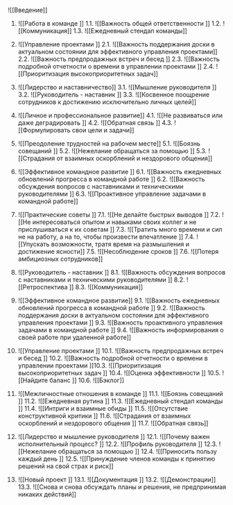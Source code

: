 ![[Введение]]

1.  ![[Работа в команде ]]
	1.1. ![[Важность общей ответственности ]]
	1.2. ![[Коммуникация]] 
	1.3. ![[Ежедневный стендап команды]]
2.  ![[Управление проектами ]]
	2.1. ![[Важность поддержания доски в актуальном состоянии для эффективного управления проектами]]
	2.2. ![[Важность предпродажных встреч и бесед ]]
	2.3. ![[Важность подробной отчетности о времени в управлении проектами ]]
	2.4. ![[Приоритизация высокоприоритетных задач]]
3.  ![[Лидерство и наставничество]] 
	3.1. ![[Мышление руководителя ]]
	3.2. ![[Руководитель - наставник ]]
	3.3. ![[Косвенное поощрение сотрудников к достижению исключительно личных целей]]
4.  ![[Личное и профессиональное развитие]] 
	4.1. ![[Не развиваться или даже деградировать ]]
	4.2. ![[Обратная связь ]]
	4.3. ![[Формулировать свои цели и задачи]]
5.  ![[Преодоление трудностей на рабочем месте]] 
	5.1. ![[Боязнь совещаний ]]
	5.2. ![[Нежелание обращаться за помощью ]]
	5.3. ![[Страдания от взаимных оскорблений и нездорового общения]]
6.  ![[Эффективное командное развитие ]]
	6.1. ![[Важность ежедневных обновлений прогресса в командной работе ]]
	6.2. ![[Важность обсуждения вопросов с наставниками и техническими руководителями ]]
	6.3. ![[Проактивное управление задачами в командной работе]]
7.  ![[Практические советы ]]
	7.1. ![[Не делайте быстрых выводов ]]
	7.2. ![[Не интересоваться опытом и навыками своих коллег и не прислушиваться к их советам ]]
	7.3. ![[Тратить много времени и сил не на работу, а на то, чтобы произвести впечатление ]]
	7.4. ![[Упускать возможности, тратя время на размышления и достижение ясности]]
	 7.5. ![[Несоблюдение сроков  ]]
	 7.6. ![[Потеря амбициозных сотрудников]]
8.  ![[Руководитель - наставник ]]
	8.1. ![[Важность обсуждения вопросов с наставниками и техническими руководителями ]]
	8.2. ![[Ретроспектива ]]
	8.3. ![[Коммуникация]]
    
9.  ![[Эффективное командное развитие]] 
	9.1. ![[Важность ежедневных обновлений прогресса в командной работе ]]
	9.2. ![[Важность поддержания доски в актуальном состоянии для эффективного управления проектами ]]
	9.3. ![[Важность проактивного управления задачами в командной работе ]]
	9.4. ![[Важность информирования о своей работе при удаленной работе]]
    
10.  ![[Управление проектами ]]
	10.1. ![[Важность предпродажных встреч и бесед ]]
	10.2. ![[Важность подробной отчетности о времени в управлении проектами ]]10.3. ![[Приоритизация высокоприоритетных задач ]]
	10.4. ![[Оценка эффективности ]]
	10.5. ![[Найдите баланс ]]
	10.6. ![[Бэклог]]
    
11.  ![[Межличностные отношения в команде ]]
	11.1. ![[Боязнь совещаний ]]
	11.2. ![[Ежедневная рутина ]]
	11.3. ![[Ежедневный стендап команды ]]
	11.4. ![[Интриги и взаимные обиды ]]
	11.5. ![[Отсутствие конструктивной критики ]]
	11.6. ![[Страдания от взаимных оскорблений и нездорового общения ]]
	11.7. ![[Обратная связь]]
    
12.  ![[Лидерство и мышление руководителя ]]
	12.1. ![[Почему важен исполнительный процесс? ]]
	12.2. ![[Профиль руководителя ]]
	12.3. ![[Нежелание обращаться за помощью ]]
	12.4. ![[Приносить пользу каждый день ]]
	12.5. ![[Принуждение членов команды к принятию решений на свой страх и риск]]
    
13.  ![[Новый проект ]]
	13.1. ![[Документация ]]
	13.2. ![[Демонстрации]] 
	13.3. ![[Снова и снова обсуждать планы и решения, не предпринимая никаких действий]]
